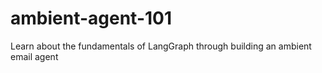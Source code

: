 # ambient-agent-101
Learn about the fundamentals of LangGraph through building an ambient email agent
